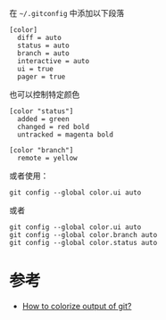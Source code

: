在 `~/.gitconfig` 中添加以下段落

```
[color]
  diff = auto
  status = auto
  branch = auto
  interactive = auto
  ui = true
  pager = true
```

也可以控制特定颜色

```
[color "status"]
  added = green
  changed = red bold
  untracked = magenta bold

[color "branch"]
  remote = yellow
```

或者使用：

```
git config --global color.ui auto
```

或者

```
git config --global color.ui auto
git config --global color.branch auto
git config --global color.status auto
```

# 参考

* [How to colorize output of git?](https://unix.stackexchange.com/questions/44266/how-to-colorize-output-of-git)